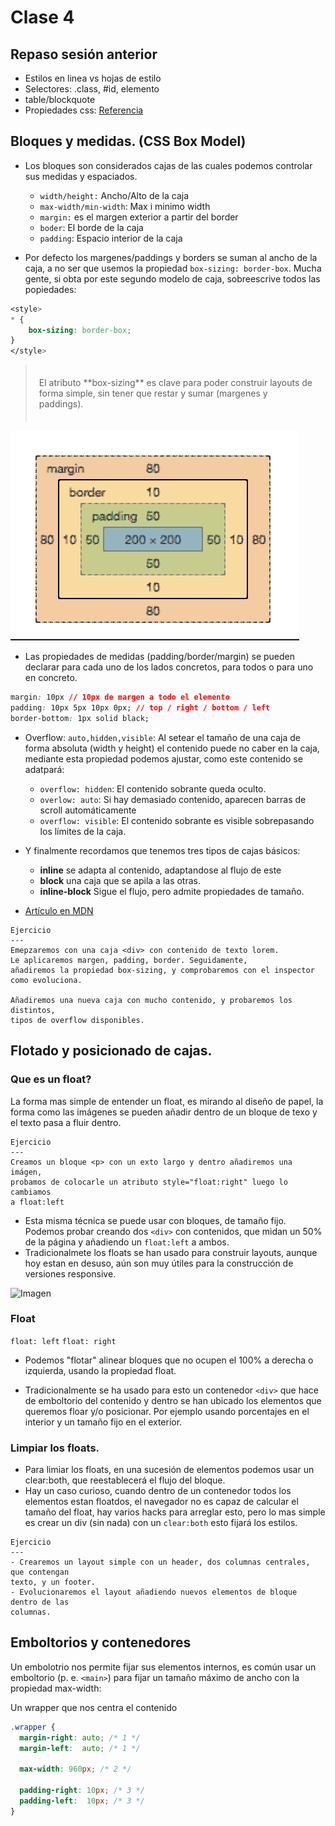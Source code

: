 
# Clase 4

## Repaso sesión anterior

- Estilos en linea vs hojas de estilo
- Selectores: .class, #id, elemento
- table/blockquote
- Propiedades css: [Referencia](https://tympanus.net/codrops/css_reference/)



## Bloques y medidas. (CSS Box Model)

- Los bloques son considerados cajas de las cuales podemos controlar
sus medidas y espaciados.

  - `width/height:` Ancho/Alto de la caja
  - `max-width/min-width`: Max i minimo width
  - `margin:` es el margen exterior a partir del border
  - `boder`: El borde de la caja
  - `padding`: Espacio interior de la caja

- Por defecto los margenes/paddings y borders se suman al ancho de la caja,
a no ser que usemos la propiedad `box-sizing: border-box`. Mucha gente, si obta
por este segundo modelo de caja, sobreescrive todos las popiedades:

```css
<style>
* {
    box-sizing: border-box;
}
</style>
```

<blockquote style="padding:20px;">
El atributo **box-sizing** es clave para poder construir layouts de forma
simple, sin tener que restar y sumar (margenes y paddings).
</blockquote>

![CSS Box Model](./img/padding.png)

- Las propiedades de medidas (padding/border/margin) se pueden declarar
para cada uno de los lados concretos, para todos o para uno en concreto.

```css
margin: 10px // 10px de margen a todo el elemento
padding: 10px 5px 10px 0px; // top / right / bottom / left
border-bottom: 1px solid black;

```

- Overflow: `auto,hidden,visible`: Al setear el tamaño de una caja de forma
absoluta (width y height) el contenido puede no caber en la caja, mediante esta
propiedad podemos ajustar, como este contenido se adatpará:

  - `overflow: hidden`: El contenido sobrante queda oculto.
  - `overlow: auto`: Si hay demasiado contenido, aparecen barras de scroll automáticamente
  - `overflow: visible`: El contenido sobrante es visible sobrepasando los límites de la caja.

- Y finalmente recordamos que tenemos tres tipos de cajas básicos:
   - **inline** se adapta al contenido, adaptandose al flujo de este
   - **block** una caja que se apila a las otras.
   - **inline-block** Sigue el flujo, pero admite propiedades de tamaño.

- [Artículo en MDN](https://developer.mozilla.org/en-US/docs/Learn/CSS/Introduction_to_CSS/Box_model)


```
Ejercicio
---
Emepzaremos con una caja <div> con contenido de texto lorem.
Le aplicaremos margen, padding, border. Seguidamente,
añadiremos la propiedad box-sizing, y comprobaremos con el inspector
como evoluciona.

Añadiremos una nueva caja con mucho contenido, y probaremos los distintos,
tipos de overflow disponibles.

```


## Flotado y posicionado de cajas.

### Que es un float?

La forma mas simple de entender un float, es mirando al diseño de papel,
la forma como las imágenes se pueden añadir dentro de un bloque de texo
y el texto pasa a fluir dentro.

```
Ejercicio
---
Creamos un bloque <p> con un exto largo y dentro añadiremos una imágen,
probamos de colocarle un atributo style="float:right" luego lo cambiamos
a float:left
```
- Esta misma técnica se puede usar con bloques, de tamaño fijo. Podemos probar
creando dos `<div>` con contenidos, que midan un 50% de la página y añadiendo
un `float:left` a ambos.
- Tradicionalmete los floats se han usado para construir layouts, aunque hoy
estan en desuso, aún son muy útiles para la construcción de versiones
responsive.

![Imagen](https://css-tricks.com/wp-content/csstricks-uploads/web-layout.png)

### Float

`float: left`
`float: right`

- Podemos "flotar" alinear bloques que no ocupen el 100% a derecha o izquierda,
usando la propiedad float.

- Tradicionalmente se ha usado para esto un contenedor `<div>` que hace de emboltorio
del contenido y dentro se han ubicado los elementos que queremos floar y/o posicionar.
Por ejemplo usando porcentajes en el interior y un tamaño fijo en el exterior.


### Limpiar los floats.

- Para limiar los floats, en una sucesión de elementos podemos usar un clear:both,
que reestablecerá el flujo del bloque.
- Hay un caso curioso, cuando dentro de un contenedor todos los elementos estan
floatdos, el navegador no es capaz de calcular el tamaño del float, hay varios
hacks para arreglar esto, pero lo mas simple es crear un div (sin nada) con un
`clear:both` esto fijará los estilos.


```
Ejercicio
---
- Crearemos un layout simple con un header, dos columnas centrales, que contengan
texto, y un footer.
- Evolucionaremos el layout añadiendo nuevos elementos de bloque dentro de las
columnas.

```


## Emboltorios y contenedores

Un embolotrio nos permite fijar sus elementos internos, es común usar un
emboltorio (p. e. `<main>`) para fijar un tamaño máximo de ancho con la propiedad
max-width:


Un wrapper que nos centra el contenido
```css
.wrapper {
  margin-right: auto; /* 1 */
  margin-left:  auto; /* 1 */

  max-width: 960px; /* 2 */

  padding-right: 10px; /* 3 */
  padding-left:  10px; /* 3 */
}
```

